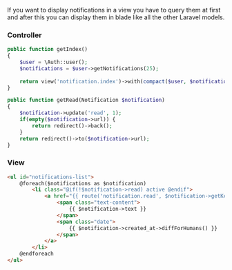 If you want to display notifications in a view you have to query them at first and after this you can display them in blade like all the other Laravel models.

### Controller

```php
public function getIndex()
{
    $user = \Auth::user();
    $notifications = $user->getNotifications(25);
    
    return view('notification.index')->with(compact($user, $notifications));
}

public function getRead(Notification $notification)
{
    $notification->update('read', 1);
    if(empty($notification->url)) {
        return redirect()->back();
    }
    return redirect()->to($notification->url);
}
```

### View

```html
<ul id="notifications-list">
    @foreach($notifications as $notification)
        <li class="@if(!$notification->read) active @endif">
            <a href="{{ route('notification.read', $notification->getKey()) }}">
                <span class="text-content">
                    {{ $notification->text }}
                </span>
                <span class="date">
                    {{ $notification->created_at->diffForHumans() }}
                </span>
            </a>
        </li>
    @endforeach
</ul>
```